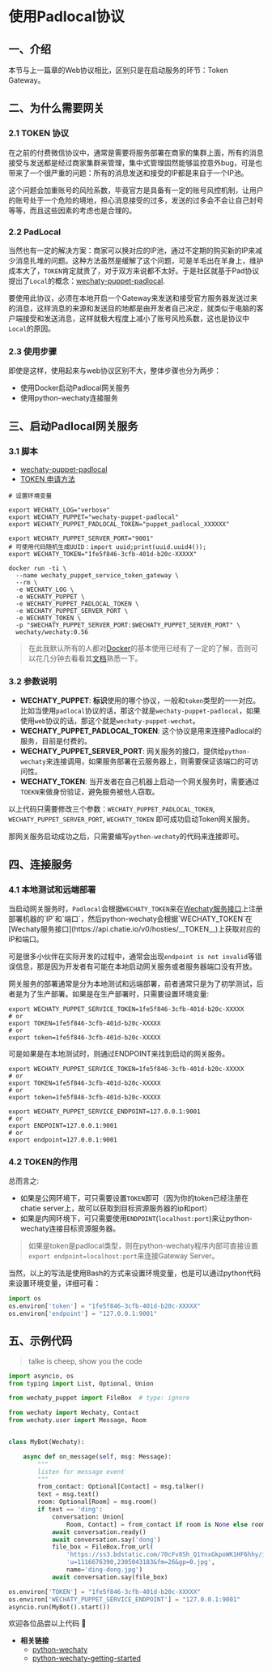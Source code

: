 # 使用Padlocal协议

## 一、介绍

本节与上一篇章的Web协议相比，区别只是在启动服务的环节：Token Gateway。

## 二、为什么需要网关

### 2.1 TOKEN 协议

在之前的付费微信协议中，通常是需要将服务部署在商家的集群上面，所有的消息接受与发送都是经过商家集群来管理，集中式管理固然能够监控意外bug，可是也带来了一个很严重的问题：所有的消息发送和接受的IP都是来自于一个IP池。

这个问题会加重账号的风险系数，毕竟官方是具备有一定的账号风控机制，让用户的账号处于一个危险的境地，担心消息接受的过多，发送的过多会不会让自己封号等等，而且这些因素的考虑也是合理的。

### 2.2 PadLocal

当然也有一定的解决方案：商家可以换对应的IP池，通过不定期的购买新的IP来减少消息扎堆的问题。这种方法虽然是缓解了这个问题，可是羊毛出在羊身上，维护成本大了，`TOKEN`肯定就贵了，对于双方来说都不太好。于是社区就基于Pad协议提出了`Local`的概念：[wechaty-puppet-padlocal](https://github.com/wechaty/wechaty-puppet-padlocal).

要使用此协议，必须在本地开启一个Gateway来发送和接受官方服务器发送过来的消息，这样消息的来源和发送目的地都是由开发者自己决定，就类似于电脑的客户端接受和发送消息，这样就极大程度上减小了账号风险系数，这也是协议中`Local`的原因。

### 2.3 使用步骤

即使是这样，使用起来与web协议区别不大，整体步骤也分为两步：

* 使用Docker启动Padlocal网关服务
* 使用python-wechaty连接服务

## 三、启动Padlocal网关服务

### 3.1 脚本

- [wechaty-puppet-padlocal](https://github.com/padlocal/wechaty-puppet-padlocal)
- [TOKEN 申请方法](https://wechaty.js.org/docs/puppet-services/)

```shell
# 设置环境变量

export WECHATY_LOG="verbose"
export WECHATY_PUPPET="wechaty-puppet-padlocal"
export WECHATY_PUPPET_PADLOCAL_TOKEN="puppet_padlocal_XXXXXX"

export WECHATY_PUPPET_SERVER_PORT="9001"
# 可使用代码随机生成UUID：import uuid;print(uuid.uuid4());
export WECHATY_TOKEN="1fe5f846-3cfb-401d-b20c-XXXXX"

docker run -ti \
  --name wechaty_puppet_service_token_gateway \
  --rm \
  -e WECHATY_LOG \
  -e WECHATY_PUPPET \
  -e WECHATY_PUPPET_PADLOCAL_TOKEN \
  -e WECHATY_PUPPET_SERVER_PORT \
  -e WECHATY_TOKEN \
  -p "$WECHATY_PUPPET_SERVER_PORT:$WECHATY_PUPPET_SERVER_PORT" \
  wechaty/wechaty:0.56
```

> 在此我默认所有的人都对[Docker](https://www.docker.com)的基本使用已经有了一定的了解，否则可以花几分钟去看看其[文档](https://www.docker.com/get-started)熟悉一下。

### 3.2 参数说明

* **WECHATY_PUPPET**: **标识**使用的哪个协议，一般和`token`类型的一一对应。比如当使用`padlocal`协议的话，那这个就是`wechaty-puppet-padlocal`，如果使用`web`协议的话，那这个就是`wechaty-puppet-wechat`。
* **WECHATY_PUPPET_PADLOCAL_TOKEN**: 这个协议是用来连接Padlocal的服务，目前是付费的。
* **WECHATY_PUPPET_SERVER_PORT**: 网关服务的接口，提供给`python-wechaty`来连接调用，如果服务部署在云服务器上，则需要保证该端口的可访问性。
* **WECHATY_TOKEN**: 当开发者在自己机器上启动一个网关服务时，需要通过`TOEKN`来做身份验证，避免服务被他人窃取。

以上代码只需要修改三个参数：`WECHATY_PUPPET_PADLOCAL_TOKEN`, `WECHATY_PUPPET_SERVER_PORT`, `WECHATY_TOKEN` 即可成功启动Token网关服务。

那网关服务启动成功之后，只需要编写`python-wechaty`的代码来连接即可。

## 四、连接服务

### 4.1 本地测试和远端部署

当启动网关服务时，`Padlocal`会根据`WECHATY_TOKEN`来在[Wechaty服务接口](https://api.chatie.io/v0/hosties/__TOKEN__)上注册部署机器的`IP`和`端口`，然后python-wechaty会根据`WECHATY_TOKEN`在[Wechaty服务接口](https://api.chatie.io/v0/hosties/__TOKEN__)上获取对应的IP和端口。

可是很多小伙伴在实际开发的过程中，通常会出现`endpoint is not invalid`等错误信息，那是因为开发者有可能在本地启动网关服务或者服务器端口没有开放。

网关服务的部署通常是分为本地测试和远端部署，前者通常只是为了初学测试，后者是为了生产部署。如果是在生产部署时，只需要设置环境变量:

```shell
export WECHATY_PUPPET_SERVICE_TOKEN=1fe5f846-3cfb-401d-b20c-XXXXX
# or
export TOKEN=1fe5f846-3cfb-401d-b20c-XXXXX
# or
export token=1fe5f846-3cfb-401d-b20c-XXXXX
```

可是如果是在本地测试时，则通过ENDPOINT来找到启动的网关服务。

```shell
export WECHATY_PUPPET_SERVICE_TOKEN=1fe5f846-3cfb-401d-b20c-XXXXX
# or
export TOKEN=1fe5f846-3cfb-401d-b20c-XXXXX
# or
export token=1fe5f846-3cfb-401d-b20c-XXXXX

export WECHATY_PUPPET_SERVICE_ENDPOINT=127.0.0.1:9001
# or
export ENDPOINT=127.0.0.1:9001
# or
export endpoint=127.0.0.1:9001
```

### 4.2 TOKEN的作用

总而言之:

* 如果是公网环境下，可只需要设置`TOKEN`即可（因为你的token已经注册在chatie server上，故可以获取到目标资源服务器的ip和port）
* 如果是内网环境下，可只需要使用`ENDPOINT`(`localhost:port`)来让python-wechaty连接目标资源服务器。

> 如果是token是padlocal类型，则在python-wechaty程序内部可直接设置`export endpoint=localhost:port`来连接Gateway Server。

当然，以上的写法是使用Bash的方式来设置环境变量，也是可以通过python代码来设置环境变量，详细可看：

```python
import os
os.environ['token'] = "1fe5f846-3cfb-401d-b20c-XXXXX"
os.environ['endpoint'] = "127.0.0.1:9001"
```

## 五、示例代码

> talke is cheep, show you the code

```python
import asyncio, os
from typing import List, Optional, Union

from wechaty_puppet import FileBox  # type: ignore

from wechaty import Wechaty, Contact
from wechaty.user import Message, Room


class MyBot(Wechaty):

    async def on_message(self, msg: Message):
        """
        listen for message event
        """
        from_contact: Optional[Contact] = msg.talker()
        text = msg.text()
        room: Optional[Room] = msg.room()
        if text == 'ding':
            conversation: Union[
                Room, Contact] = from_contact if room is None else room
            await conversation.ready()
            await conversation.say('dong')
            file_box = FileBox.from_url(
                'https://ss3.bdstatic.com/70cFv8Sh_Q1YnxGkpoWK1HF6hhy/it/'
                'u=1116676390,2305043183&fm=26&gp=0.jpg',
                name='ding-dong.jpg')
            await conversation.say(file_box)

os.environ['TOKEN'] = "1fe5f846-3cfb-401d-b20c-XXXXX"
os.environ['WECHATY_PUPPET_SERVICE_ENDPOINT'] = "127.0.0.1:9001"
asyncio.run(MyBot().start())
```

欢迎各位品尝以上代码 🥳 

* **相关链接**
  * [python-wechaty](https://github.com/wechaty/python-wechaty)
  * [python-wechaty-getting-started](https://github.com/wechaty/python-wechaty-getting-started)
